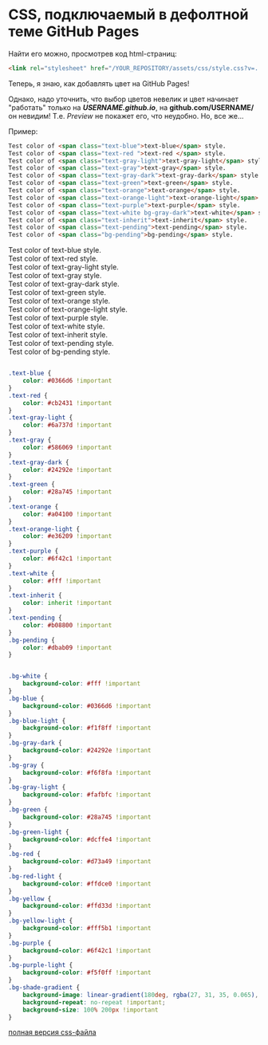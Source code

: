 # CSS, подключаемый в дефолтной теме GitHub Pages

Найти его можно, просмотрев код html-страниц:

```html
<link rel="stylesheet" href="/YOUR_REPOSITORY/assets/css/style.css?v=...">
```
Теперь, я знаю, как добавлять цвет на GitHub Pages!

Однако, надо уточнить, что выбор цветов невелик и цвет начинает "работать" только на _**USERNAME.github.io**_,
на **github.com/USERNAME/** он невидим! Т.е. _Preview_ не покажет его, что неудобно. Но, все же...

Пример:

```html
Test color of <span class="text-blue">text-blue</span> style.  
Test color of <span class="text-red ">text-red </span> style.  
Test color of <span class="text-gray-light">text-gray-light</span> style.  
Test color of <span class="text-gray">text-gray</span> style.  
Test color of <span class="text-gray-dark">text-gray-dark</span> style.  
Test color of <span class="text-green">text-green</span> style.  
Test color of <span class="text-orange">text-orange</span> style.  
Test color of <span class="text-orange-light">text-orange-light</span> style.  
Test color of <span class="text-purple">text-purple</span> style.  
Test color of <span class="text-white bg-gray-dark">text-white</span> style.  
Test color of <span class="text-inherit">text-inherit</span> style.  
Test color of <span class="text-pending">text-pending</span> style.  
Test color of <span class="bg-pending">bg-pending</span> style.  
```

Test color of <span class="text-blue">text-blue</span> style.  
Test color of <span class="text-red ">text-red </span> style.  
Test color of <span class="text-gray-light">text-gray-light</span> style.  
Test color of <span class="text-gray">text-gray</span> style.  
Test color of <span class="text-gray-dark">text-gray-dark</span> style.  
Test color of <span class="text-green">text-green</span> style.  
Test color of <span class="text-orange">text-orange</span> style.  
Test color of <span class="text-orange-light">text-orange-light</span> style.  
Test color of <span class="text-purple">text-purple</span> style.  
Test color of <span class="text-white bg-gray-dark">text-white</span> style.  
Test color of <span class="text-inherit">text-inherit</span> style.  
Test color of <span class="text-pending">text-pending</span> style.  
Test color of <span class="bg-pending">bg-pending</span> style.  


```css

.text-blue {
	color: #0366d6 !important
}
.text-red {
	color: #cb2431 !important
}
.text-gray-light {
	color: #6a737d !important
}
.text-gray {
	color: #586069 !important
}
.text-gray-dark {
	color: #24292e !important
}
.text-green {
	color: #28a745 !important
}
.text-orange {
	color: #a04100 !important
}
.text-orange-light {
	color: #e36209 !important
}
.text-purple {
	color: #6f42c1 !important
}
.text-white {
	color: #fff !important
}
.text-inherit {
	color: inherit !important
}
.text-pending {
	color: #b08800 !important
}
.bg-pending {
	color: #dbab09 !important
}


.bg-white {
	background-color: #fff !important
}
.bg-blue {
	background-color: #0366d6 !important
}
.bg-blue-light {
	background-color: #f1f8ff !important
}
.bg-gray-dark {
	background-color: #24292e !important
}
.bg-gray {
	background-color: #f6f8fa !important
}
.bg-gray-light {
	background-color: #fafbfc !important
}
.bg-green {
	background-color: #28a745 !important
}
.bg-green-light {
	background-color: #dcffe4 !important
}
.bg-red {
	background-color: #d73a49 !important
}
.bg-red-light {
	background-color: #ffdce0 !important
}
.bg-yellow {
	background-color: #ffd33d !important
}
.bg-yellow-light {
	background-color: #fff5b1 !important
}
.bg-purple {
	background-color: #6f42c1 !important
}
.bg-purple-light {
	background-color: #f5f0ff !important
}
.bg-shade-gradient {
	background-image: linear-gradient(180deg, rgba(27, 31, 35, 0.065), rgba(27, 31, 35, 0)) !important;
	background-repeat: no-repeat !important;
	background-size: 100% 200px !important
}
```

[полная версия css-файла](github.css)
